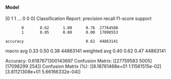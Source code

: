 #### Model
[0 1 1 ... 0 0 0]
Classification Report:
              precision    recall  f1-score   support

           0       0.62      1.00      0.76  27764588
           1       0.05      0.00      0.00  17098553

    accuracy                           0.62  44863141
   macro avg       0.33      0.50      0.38  44863141
weighted avg       0.40      0.62      0.47  44863141

Accuracy: 0.6187671300143697
Confusion Matrix:
[[27759583     5005]
 [17098299      254]]
Confusion Matrix (%):
[[6.18761468e+01 1.11561515e-02]
 [3.81121308e+01 5.66166332e-04]]
